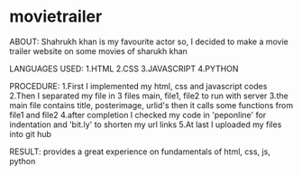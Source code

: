 # movietrailer

ABOUT:
    Shahrukh khan is my favourite actor
    so, I decided to make a movie trailer website on some movies of
    sharukh khan

LANGUAGES USED:
    1.HTML
    2.CSS
    3.JAVASCRIPT
    4.PYTHON

PROCEDURE:
    1.First I implemented my html, css and javascript codes
    2.Then I separated my file in 3 files main, file1, file2 to run with server
    3.the main file contains title, posterimage, urlid's then it calls some
    functions from file1 and file2
    4.after completion I checked my code in 'peponline' for indentation
    and 'bit.ly' to shorten my url links
    5.At last I uploaded my files into git hub

RESULT:
    provides a great experience on fundamentals of html, css, js, python
